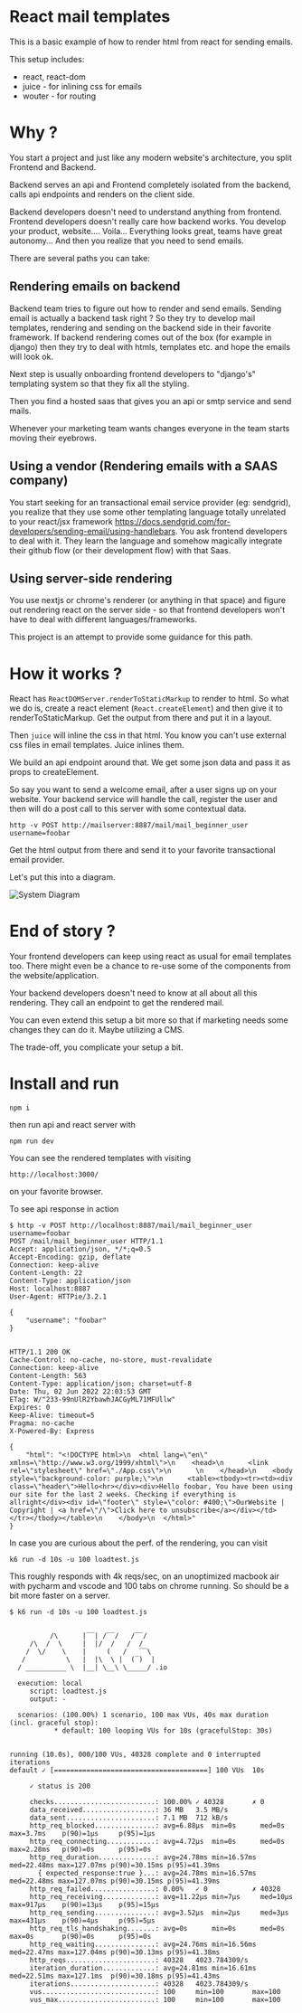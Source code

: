# React mail templates

This is a basic example of how to render html from react for sending emails.

This setup includes: 
- react, react-dom
- juice - for inlining css for emails
- wouter - for routing

# Why ?

You start a project and just like any modern website's architecture, you split Frontend and Backend.

Backend serves an api and Frontend completely isolated from the backend, calls api endpoints and renders on the client side.

Backend developers doesn't need to understand anything from frontend. Frontend developers doesn't really care how backend works. You develop your product, website.... Voila... Everything looks great, teams have great autonomy... And then you realize that you need to send emails.

There are several paths you can take:

## Rendering emails on backend

Backend team tries to figure out how to render and send emails. Sending email is actually a backend task right ? So they try to develop mail templates, rendering and sending on the backend side in their favorite framework. If backend rendering comes out of the box (for example in django) then they try to deal with htmls, templates etc. and hope the emails will look ok.

Next step is usually onboarding frontend developers to "django's" templating system so that they fix all the styling.

Then you find a hosted saas that gives you an api or smtp service and send mails.

Whenever your marketing team wants changes everyone in the team starts moving their eyebrows.

## Using a vendor (Rendering emails with a SAAS company)

You start seeking for an transactional email service provider (eg: sendgrid), you realize that they use some other templating language totally unrelated to your react/jsx framework https://docs.sendgrid.com/for-developers/sending-email/using-handlebars. You ask frontend developers to deal with it. They learn the language and somehow magically integrate their github flow (or their development flow) with that Saas.

## Using server-side rendering 

You use nextjs or chrome's renderer (or anything in that space) and figure out rendering react on the server side - so that frontend developers won't have to deal with different languages/frameworks.

This project is an attempt to provide some guidance for this path.


# How it works ?

React has `ReactDOMServer.renderToStaticMarkup` to render to html. So what we do is, create a react element (`React.createElement`) and then give it to renderToStaticMarkup. Get the output from there and put it in a layout.

Then `juice` will inline the css in that html. You know you can't use external css files in email templates. Juice inlines them.

We build an api endpoint around that. We get some json data and pass it as props to createElement.

So say you want to send a welcome email, after a user signs up on your website. Your backend service will handle the call, register the user and then will do a post call to this server with some contextual data.    

```
http -v POST http://mailserver:8887/mail/mail_beginner_user username=foobar
```

Get the html output from there and send it to your favorite transactional email provider.

Let's put this into a diagram.

![System Diagram](./reactmailtemplate.drawio.png)


# End of story ?

Your frontend developers can keep using react as usual for email templates too. There might even be a chance to re-use some of the components from the website/application.

Your backend developers doesn't need to know at all about all this rendering. They call an endpoint to get the rendered mail.

You can even extend this setup a bit more so that if marketing needs some changes they can do it. Maybe utilizing a CMS. 

The trade-off, you complicate your setup a bit.


# Install and run

```
npm i
```

then run api and react server with

```
npm run dev
```

You can see the rendered templates with visiting 

```
http://localhost:3000/
```

on your favorite browser.

To see api response in action 

```
$ http -v POST http://localhost:8887/mail/mail_beginner_user username=foobar
POST /mail/mail_beginner_user HTTP/1.1
Accept: application/json, */*;q=0.5
Accept-Encoding: gzip, deflate
Connection: keep-alive
Content-Length: 22
Content-Type: application/json
Host: localhost:8887
User-Agent: HTTPie/3.2.1

{
    "username": "foobar"
}


HTTP/1.1 200 OK
Cache-Control: no-cache, no-store, must-revalidate
Connection: keep-alive
Content-Length: 563
Content-Type: application/json; charset=utf-8
Date: Thu, 02 Jun 2022 22:03:53 GMT
ETag: W/"233-99nUlR2YbawhJACGyML71MFUllw"
Expires: 0
Keep-Alive: timeout=5
Pragma: no-cache
X-Powered-By: Express

{
    "html": "<!DOCTYPE html>\n  <html lang=\"en\" xmlns=\"http://www.w3.org/1999/xhtml\">\n    <head>\n      <link rel=\"stylesheet\" href=\"./App.css\">\n      \n    </head>\n    <body style=\"background-color: purple;\">\n      <table><tbody><tr><td><div class=\"header\">Hello<hr></div><div>Hello foobar, You have been using our site for the last 2 weeks. Checking if everything is allright</div><div id=\"footer\" style=\"color: #400;\">OurWebsite | Copyright | <a href=\"/\">Click here to unsubscribe</a></div></td></tr></tbody></table>\n    </body>\n  </html>"
}
```

In case you are curious about the perf. of the rendering, you can visit

```
k6 run -d 10s -u 100 loadtest.js
```

This roughly responds with 4k reqs/sec, on an unoptimized macbook air with pycharm and vscode and 100 tabs on chrome running. So should be a bit more faster on a server.

```
$ k6 run -d 10s -u 100 loadtest.js


          /\      |‾‾| /‾‾/   /‾‾/
     /\  /  \     |  |/  /   /  /
    /  \/    \    |     (   /   ‾‾\
   /          \   |  |\  \ |  (‾)  |
  / __________ \  |__| \__\ \_____/ .io

  execution: local
     script: loadtest.js
     output: -

  scenarios: (100.00%) 1 scenario, 100 max VUs, 40s max duration (incl. graceful stop):
           * default: 100 looping VUs for 10s (gracefulStop: 30s)


running (10.0s), 000/100 VUs, 40328 complete and 0 interrupted iterations
default ✓ [======================================] 100 VUs  10s

     ✓ status is 200

     checks.........................: 100.00% ✓ 40328       ✗ 0
     data_received..................: 36 MB   3.5 MB/s
     data_sent......................: 7.1 MB  712 kB/s
     http_req_blocked...............: avg=6.88µs  min=0s      med=0s      max=3.7ms    p(90)=1µs     p(95)=1µs
     http_req_connecting............: avg=4.72µs  min=0s      med=0s      max=2.28ms   p(90)=0s      p(95)=0s
     http_req_duration..............: avg=24.78ms min=16.57ms med=22.48ms max=127.07ms p(90)=30.15ms p(95)=41.39ms
       { expected_response:true }...: avg=24.78ms min=16.57ms med=22.48ms max=127.07ms p(90)=30.15ms p(95)=41.39ms
     http_req_failed................: 0.00%   ✓ 0           ✗ 40328
     http_req_receiving.............: avg=11.22µs min=7µs     med=10µs    max=917µs    p(90)=13µs    p(95)=15µs
     http_req_sending...............: avg=3.52µs  min=2µs     med=3µs     max=431µs    p(90)=4µs     p(95)=5µs
     http_req_tls_handshaking.......: avg=0s      min=0s      med=0s      max=0s       p(90)=0s      p(95)=0s
     http_req_waiting...............: avg=24.76ms min=16.56ms med=22.47ms max=127.04ms p(90)=30.13ms p(95)=41.38ms
     http_reqs......................: 40328   4023.784309/s
     iteration_duration.............: avg=24.81ms min=16.61ms med=22.51ms max=127.1ms  p(90)=30.18ms p(95)=41.43ms
     iterations.....................: 40328   4023.784309/s
     vus............................: 100     min=100       max=100
     vus_max........................: 100     min=100       max=100

```

